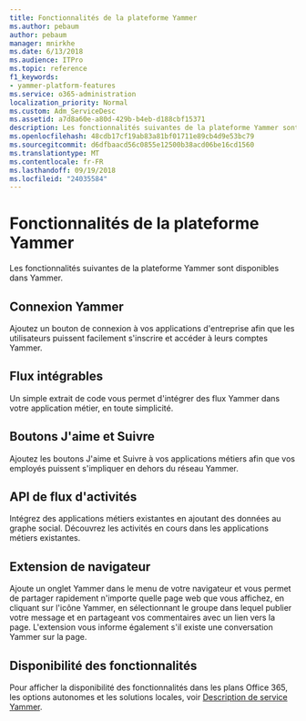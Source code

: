 ```yaml
---
title: Fonctionnalités de la plateforme Yammer
ms.author: pebaum
author: pebaum
manager: mnirkhe
ms.date: 6/13/2018
ms.audience: ITPro
ms.topic: reference
f1_keywords:
- yammer-platform-features
ms.service: o365-administration
localization_priority: Normal
ms.custom: Adm_ServiceDesc
ms.assetid: a7d8a60e-a80d-429b-b4eb-d188cbf15371
description: Les fonctionnalités suivantes de la plateforme Yammer sont disponibles dans Yammer.
ms.openlocfilehash: 48cdb17cf19ab83a81bf01711e89cb4d9e53bc79
ms.sourcegitcommit: d6dfbaacd56c0855e12500b38acd06be16cd1560
ms.translationtype: MT
ms.contentlocale: fr-FR
ms.lasthandoff: 09/19/2018
ms.locfileid: "24035584"
---
```

# <a name="yammer-platform-features"></a>Fonctionnalités de la plateforme Yammer

Les fonctionnalités suivantes de la plateforme Yammer sont disponibles dans Yammer.
  
## <a name="yammer-connect-login"></a>Connexion Yammer
<a name="bkmk_YammerConnectLogin"> </a>

Ajoutez un bouton de connexion à vos applications d'entreprise afin que les utilisateurs puissent facilement s'inscrire et accéder à leurs comptes Yammer.
  
## <a name="embeddable-feeds"></a>Flux intégrables
<a name="bkmk_EmbeddableFeeds"> </a>

Un simple extrait de code vous permet d'intégrer des flux Yammer dans votre application métier, en toute simplicité.
  
## <a name="like-and-follow-buttons"></a>Boutons J'aime et Suivre
<a name="bkmk_LikeAndFollowButtons"> </a>

Ajoutez les boutons J'aime et Suivre à vos applications métiers afin que vos employés puissent s'impliquer en dehors du réseau Yammer.
  
## <a name="activity-stream-api"></a>API de flux d'activités
<a name="bkmk_ActivityStreamAPI"> </a>

Intégrez des applications métiers existantes en ajoutant des données au graphe social. Découvrez les activités en cours dans les applications métiers existantes.
  
## <a name="browser-extension"></a>Extension de navigateur
<a name="bkmk_BrowserExtension"> </a>

Ajoute un onglet Yammer dans le menu de votre navigateur et vous permet de partager rapidement n'importe quelle page web que vous affichez, en cliquant sur l'icône Yammer, en sélectionnant le groupe dans lequel publier votre message et en partageant vos commentaires avec un lien vers la page. L'extension vous informe également s'il existe une conversation Yammer sur la page. 
  
## <a name="feature-availability"></a>Disponibilité des fonctionnalités
<a name="bkmk_BrowserExtension"> </a>

Pour afficher la disponibilité des fonctionnalités dans les plans Office 365, les options autonomes et les solutions locales, voir [Description de service Yammer](yammer-service-description.md).
  

